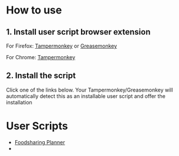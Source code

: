 # How to use
## 1. Install user script browser extension

For Firefox:
[Tampermonkey](https://addons.mozilla.org/de/firefox/addon/tampermonkey) or [Greasemonkey](https://addons.mozilla.org/de/firefox/addon/greasemonkey/)

For Chrome:
[Tampermonkey](https://chrome.google.com/webstore/detail/tampermonkey/dhdgffkkebhmkfjojejmpbldmpobfkfo)

## 2. Install the script
Click one of the links below. Your Tampermonkey/Greasemonkey will automatically detect this as an installable user script and offer the installation

# User Scripts

- [Foodsharing Planner](https://github.com/TroogS/userscripts/raw/master/foodsharing_planner.user.js)
- 
